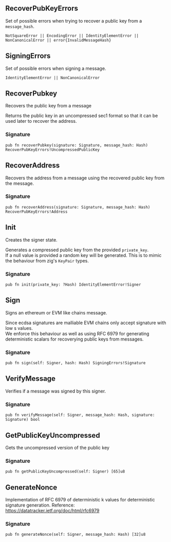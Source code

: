 ## RecoverPubKeyErrors

Set of possible errors when trying to recover a public key from a `message_hash`.

```zig
NotSquareError || EncodingError || IdentityElementError || NonCanonicalError || error{InvalidMessageHash}
```

## SigningErrors

Set of possible errors when signing a message.

```zig
IdentityElementError || NonCanonicalError
```

## RecoverPubkey
Recovers the public key from a message

Returns the public key in an uncompressed sec1 format so that
it can be used later to recover the address.

### Signature

```zig
pub fn recoverPubkey(signature: Signature, message_hash: Hash) RecoverPubKeyErrors!UncompressedPublicKey
```

## RecoverAddress
Recovers the address from a message using the
recovered public key from the message.

### Signature

```zig
pub fn recoverAddress(signature: Signature, message_hash: Hash) RecoverPubKeyErrors!Address
```

## Init
Creates the signer state.

Generates a compressed public key from the provided `private_key`.\
If a null value is provided a random key will
be generated. This is to mimic the behaviour from zig's `KeyPair` types.

### Signature

```zig
pub fn init(private_key: ?Hash) IdentityElementError!Signer
```

## Sign
Signs an ethereum or EVM like chains message.

Since ecdsa signatures are malliable EVM chains only accept
signature with low s values.\
We enforce this behaviour as well as using RFC 6979
for generating deterministic scalars for recoverying public keys from messages.

### Signature

```zig
pub fn sign(self: Signer, hash: Hash) SigningErrors!Signature
```

## VerifyMessage
Verifies if a message was signed by this signer.

### Signature

```zig
pub fn verifyMessage(self: Signer, message_hash: Hash, signature: Signature) bool
```

## GetPublicKeyUncompressed
Gets the uncompressed version of the public key

### Signature

```zig
pub fn getPublicKeyUncompressed(self: Signer) [65]u8
```

## GenerateNonce
Implementation of RFC 6979 of deterministic k values for deterministic signature generation.
Reference: https://datatracker.ietf.org/doc/html/rfc6979

### Signature

```zig
pub fn generateNonce(self: Signer, message_hash: Hash) [32]u8
```

